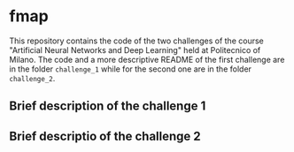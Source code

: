 # fmap

This repository contains the code of the two challenges of the course "Artificial Neural Networks and Deep Learning" held at Politecnico of Milano. The code and a more descriptive README of the first challenge are in the folder `challenge_1` while for the second one are in the folder `challenge_2`.

## Brief description of the challenge 1

## Brief descriptio of the challenge 2
